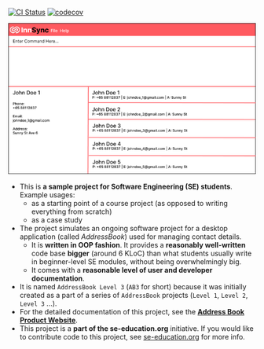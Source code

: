 [![CI Status](https://github.com/AY2425S2-CS2103T-T16-2/tp/actions/workflows/Java%20CI/badge.svg)](https://github.com/AY2425S2-CS2103T-T16-2/tp/actions)
[![codecov](https://codecov.io/gh/AY2425S2-CS2103-T16-2/tp/branch/master/graph/badge.svg?token=NJBP234R72)](https://codecov.io/gh/AY2425S2-CS2103-T16-2/tp)

![Ui](docs/images/Ui.png)

* This is **a sample project for Software Engineering (SE) students**.<br>
  Example usages:
  * as a starting point of a course project (as opposed to writing everything from scratch)
  * as a case study
* The project simulates an ongoing software project for a desktop application (called _AddressBook_) used for managing contact details.
  * It is **written in OOP fashion**. It provides a **reasonably well-written** code base **bigger** (around 6 KLoC) than what students usually write in beginner-level SE modules, without being overwhelmingly big.
  * It comes with a **reasonable level of user and developer documentation**.
* It is named `AddressBook Level 3` (`AB3` for short) because it was initially created as a part of a series of `AddressBook` projects (`Level 1`, `Level 2`, `Level 3` ...).
* For the detailed documentation of this project, see the **[Address Book Product Website](https://se-education.org/addressbook-level3)**.
* This project is a **part of the se-education.org** initiative. If you would like to contribute code to this project, see [se-education.org](https://se-education.org/#contributing-to-se-edu) for more info.
